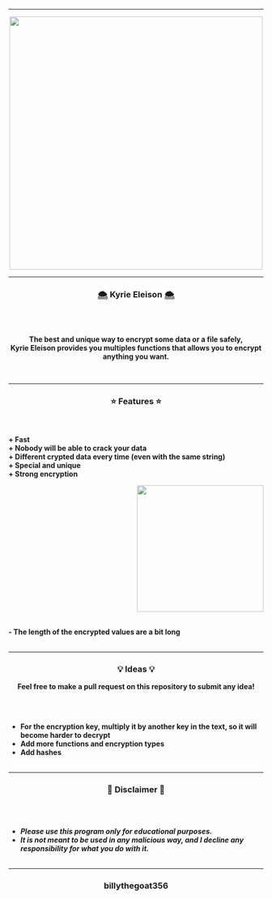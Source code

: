 -----

<p align="center">
<img src="https://repository-images.githubusercontent.com/376834203/e6245a6f-e0be-4428-bf04-bfd8357866b7", width="500", height="500">
</p>

-----

### <p align="center">🌨️ Kyrie Eleison 🌨️</p>

<br><br>
<p align="center">
<strong>
The best and unique way to encrypt some data or a file safely,
<br>
Kyrie Eleison provides you multiples functions that allows you to encrypt anything you want.
</strong>
</p>
<br>

-----

### <p align="center">⭐ Features ⭐</p>

<br><br>
<strong>+ Fast</strong>
<br>
<strong>+ Nobody will be able to crack your data</strong>
<br>
<strong>+ Different crypted data every time (even with the same string)</strong>
<br>
<strong>+ Special and unique</strong>
<br>
<strong>+ Strong encryption</strong>
<br>

<p align="right">
<img src="https://repository-images.githubusercontent.com/376834203/e6245a6f-e0be-4428-bf04-bfd8357866b7" width="250", height="250">
</p>

<br>
<strong>- The length of the encrypted values are a bit long</strong>
<br><br>

-----

### <p align="center">💡 Ideas 💡</p>

<p align="center"><strong>Feel free to make a pull request on this repository to submit any idea!</strong</p>

<br><br>
* For the encryption key, multiply it by another key in the text, so it will become harder to decrypt
* Add more functions and encryption types
* Add hashes
<br><br>

-----

### <p align="center">📌 Disclaimer 📌</p>

<br><br>
* ***Please use this program only for educational purposes.***
* ***It is not meant to be used in any malicious way, and I decline any responsibility for what you do with it.***
<br><br>

-----

### <p align="center">billythegoat356</p>
